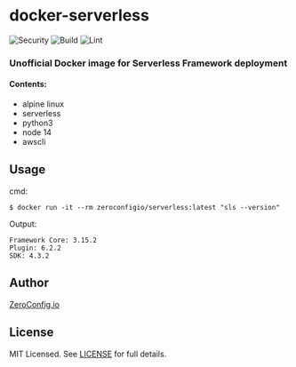 # docker-serverless

![Security](https://github.com/ZeroConfigIO/docker-serverless/workflows/Anchore%20Container%20Scan/badge.svg)
![Build](https://github.com/ZeroConfigIO/docker-serverless/workflows/Publish%20Docker%20Image/badge.svg)
![Lint](https://github.com/ZeroConfigIO/docker-serverless/workflows/Hadolint/badge.svg)


### Unofficial Docker image for Serverless Framework deployment

#### Contents:

- alpine linux
- serverless
- python3
- node 14
- awscli

## Usage

  cmd:

  ```
  $ docker run -it --rm zeroconfigio/serverless:latest "sls --version"
  ```

  Output:

  ```
  Framework Core: 3.15.2
  Plugin: 6.2.2
  SDK: 4.3.2
  ```


## Author
[ZeroConfig.io](https://github.com/ZeroConfigIO)

## License
MIT Licensed. See [LICENSE](https://github.com/ZeroConfigIO/docker-serverless/blob/master/LICENSE) for full details.
